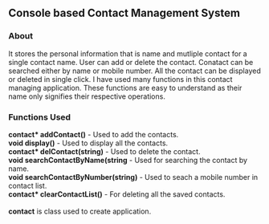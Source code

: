 ## Console based Contact Management System

### About

It stores the personal information that is name and mutliple contact for a single contact name. User can add or delete the contact. Conatact can be searched either by name or mobile number. All the contact can be displayed or deleted in single click. I have used many functions in this contact managing application. These functions are easy to understand as their name only signifies their respective operations.

### Functions Used

__contact* addContact()__ - Used to add the contacts.<br>
**void display()** - Used to display all the contacts.<br>
__contact* delContact(string)__ - Used to delete the contact.<br>
**void searchContactByName(string** - Used for searching the contact by name.<br>
**void searchContactByNumber(string)** - Used to seach a mobile number in contact list.<br>
__contact* clearContactList()__ - For deleting all the saved contacts.<br>
<br>
**contact** is class used to create application.<br>
